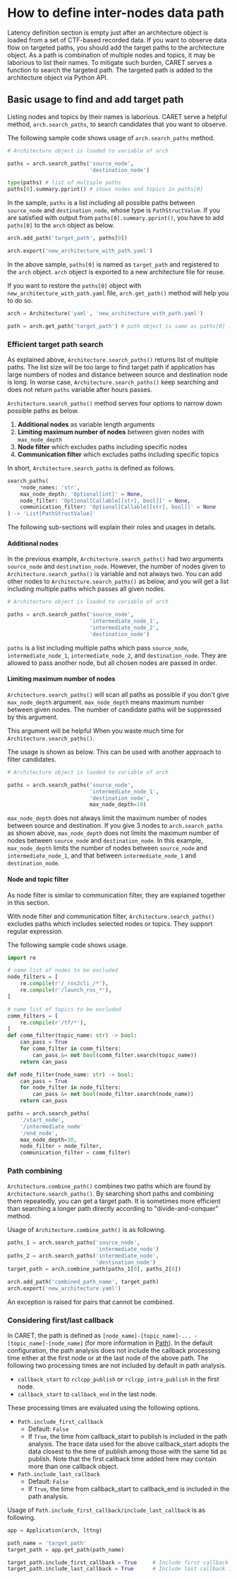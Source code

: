 # How to define inter-nodes data path

Latency definition section is empty just after an architecture object is loaded from a set of CTF-based recorded data. If you want to observe data flow on targeted paths, you should add the target paths to the architecture object. As a path is combination of multiple nodes and topics, it may be laborious to list their names. To mitigate such burden, CARET serves a function to search the targeted path. The targeted path is added to the architecture object via Python API.

## Basic usage to find and add target path

Listing nodes and topics by their names is laborious. CARET serve a helpful method, `arch.search_paths`, to search candidates that you want to observe.

The following sample code shows usage of `arch.search_paths` method.

```python
# Architecture object is loaded to variable of arch

paths = arch.search_paths('source_node',
                          'destination_node')

type(paths) # list of multiple paths
paths[0].summary.pprint() # shows nodes and topics in paths[0]
```

In the sample, `paths` is a list including all possible paths between `source_node` and `destination_node`, whose type is `PathStructValue`. If you are satisfied with output from `paths[0].summary.pprint()`, you have to add `paths[0]` to the `arch` object as below.

```python
arch.add_path('target_path', paths[0])

arch.export('new_architecture_with_path.yaml')
```

In the above sample, `paths[0]` is named as `target_path` and registered to the `arch` object. `arch` object is exported to a new architecture file for reuse.

If you want to restore the `paths[0]` object with `new_architecture_with_path.yaml` file, `arch.get_path()` method will help you to do so.

```python
arch = Architecture('yaml', 'new_architecture_with_path.yaml')

path = arch.get_path('target_path') # path object is same as paths[0] in the previous sample
```

### Efficient target path search

As explained above, `Architecture.search_paths()` returns list of multiple paths.
The list size will be too large to find target path if application has large numbers of nodes and distance between source and destination node is long. In worse case, `Architecture.search_paths()` keep searching and does not return `paths` variable after hours passes.

`Architecture.search_paths()` method serves four options to narrow down possible paths as below.

1. **Additional nodes** as variable length arguments
2. **Limiting maximum number of nodes** between given nodes with `max_node_depth`
3. **Node filter** which excludes paths including specific nodes
4. **Communication filter** which excludes paths including specific topics

In short, `Architecture.search_paths` is defined as follows.

```python
search_paths(
    *node_names: 'str',
    max_node_depth: 'Optional[int]' = None,
    node_filter: 'Optional[Callable[[str], bool]]' = None,
    communication_filter: 'Optional[Callable[[str], bool]]' = None
) -> 'List[PathStructValue]'
```

The following sub-sections will explain their roles and usages in details.

#### Additional nodes

In the previous example, `Architecture.search_paths()` had two arguments `source_node` and `destination_node`. However, the number of nodes given to `Architecture.search_paths()` is variable and not always two. You can add other nodes to `Architecture.search_paths()` as below, and you will get a list including multiple paths which passes all given nodes.

```python
# Architecture object is loaded to variable of arch

paths = arch.search_paths('source_node',
                          'intermediate_node_1',
                          'intermediate_node_2',
                          'destination_node')
```

`paths` is a list including multiple paths which pass `source_node`, `intermediate_node_1`, `intermediate_node_2`, and `destination_node`. They are allowed to pass another node, but all chosen nodes are passed in order.

#### Limiting maximum number of nodes

`Architecture.search_paths()` will scan all paths as possible if you don't give `max_node_depth` argument. `max_node_depth` means maximum number between given nodes. The number of candidate paths will be suppressed by this argument.

This argument will be helpful When you waste much time for `Architecture.search_paths()`.

The usage is shown as below. This can be used with another approach to filter candidates.

```python
# Architecture object is loaded to variable of arch

paths = arch.search_paths('source_node',
                          'intermediate_node_1',
                          'destination_node',
                          max_node_depth=10)

```

`max_node_depth` does not always limit the maximum number of nodes between source and destination. If you give 3 nodes to `arch.search_paths` as shown above, `max_node_depth` does not limits the maximum number of nodes between `source_node` and `destination_node`. In this example, `max_node_depth` limits the number of nodes between `source_node` and `intermediate_node_1`, and that between `intermediate_node_1` and `destination_node`.

#### Node and topic filter

As node filter is similar to communication filter, they are explained together in this section.

With node filter and communication filter, `Architecture.search_paths()` excludes paths which includes selected nodes or topics. They support regular expression.

The following sample code shows usage.

```python
import re

# name list of nodes to be excluded
node_filters = [
    re.compile(r'/_ros2cli_/*'),
    re.compile(r'/launch_ros_*'),
]

# name list of topics to be excluded
comm_filters = [
    re.compile(r'/tf/*'),
]
def comm_filter(topic_name: str) -> bool:
    can_pass = True
    for comm_filter in comm_filters:
        can_pass &= not bool(comm_filter.search(topic_name))
    return can_pass

def node_filter(node_name: str) -> bool:
    can_pass = True
    for node_filter in node_filters:
        can_pass &= not bool(node_filter.search(node_name))
    return can_pass

paths = arch.search_paths(
    '/start_node',
    '/intermediate_node'
    '/end_node',
    max_node_depth=30,
    node_filter = node_filter,
    communication_filter = comm_filter)
```

### Path combining

`Architecture.combine_path()` combines two paths which are found by `Architecture.search_paths()`.
By searching short paths and combining them repeatedly, you can get a target path. It is sometimes more efficient than searching a longer path directly according to "divide-and-conquer" method.

Usage of `Architecture.combine_path()` is as following.

```python
paths_1 = arch.search_paths('source_node',
                            'intermediate_node')
paths_2 = arch.search_paths('intermediate_node',
                            'destination_node')
target_path = arch.combine_path(paths_1[0], paths_2[0])

arch.add_path('combined_path_name', target_path)
arch.export('new_architecture.yaml')
```

An exception is raised for pairs that cannot be combined.

### Considering first/last callback

In CARET, the path is defined as `[node_name]-[topic_name]-... -[topic_name]-[node_name]` (for more information in [Path](../design/event_and_latency_definitions/path.md#Path)).
In the default configuration, the path analysis does not include the callback processing time either at the first node or at the last node of the above path. The following two processing times are not included by default in path analysis.

- `callback_start` to `rclcpp_publish` or `rclcpp_intra_publish` in the first node.
- `callback_start` to `callback_end` in the last node.

These processing times are evaluated using the following options.

- `Path.include_first_callback`
  - Default: `False`
  - If `True`, the time from callback_start to publish is included in the path analysis. The trace data used for the above callback_start adopts the data closest to the time of publish among those with the same tid as publish. Note that the first callback time added here may contain more than one callback object.
- `Path.include_last_callback`
  - Default: `False`
  - If `True`, the time from callback_start to callback_end is included in the path analysis.

Usage of `Path.include_first_callback/include_last_callback` is as following.

```python
app = Application(arch, lttng)

path_name = 'target_path'
target_path = app.get_path(path_name)

target_path.include_first_callback = True     # Include first callback in path analysis.
target_path.include_last_callback = True      # Include last callback in path analysis.
```

